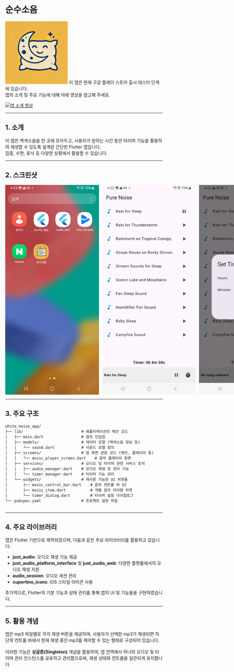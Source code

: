 # 순수소음
<img src="asset/images/app_icon.png" alt="앱 아이콘" width="200" />
이 앱은 현재 구글 플레이 스토어 출시 테스터 단계에 있습니다.<br />
앱의 소개 및 주요 기능에 대해 아래 영상을 참고해 주세요.


[![앱 소개 영상](https://img.youtube.com/vi/VIDEO_ID/0.jpg)](https://www.youtube.com/watch?v=VIDEO_ID)

---

## 1. 소개

이 앱은 백색소음을 한 곳에 모아두고, 사용자가 원하는 시간 동안 타이머 기능을 활용하여 재생할 수 있도록 설계된 간단한 Flutter 앱입니다.<br />
집중, 수면, 휴식 등 다양한 상황에서 활용할 수 있습니다.

---

## 2. 스크린샷

<div style="display: flex; gap: 10px;">
  <img src="asset/images/Screenshot_1.jpg" alt="Screenshot 1" width="300" />
  <img src="asset/images/Screenshot_2.jpg" alt="Screenshot 2" width="300" />
  <img src="asset/images/Screenshot_3.jpg" alt="Screenshot 3" width="300" />
</div>

---

## 3. 주요 구조
```
white_noise_app/
├── lib/                          # 애플리케이션의 메인 코드
│   ├── main.dart                 # 앱의 진입점
│   ├── models/                   # 데이터 모델 (백색소음 정보 등)
│   │   └── sound.dart            # 사운드 모델 정의
│   ├── screens/                  # 앱 화면 관련 코드 (메인, 플레이어 등)
│   │   └── music_player_screen.dart    # 음악 플레이어 화면
│   ├── services/                 # 오디오 및 타이머 관련 서비스 로직
│   │   ├── audio_manager.dart    # 오디오 재생 및 관리 기능
│   │   └── timer_manager.dart    # 타이머 기능 관리
│   └── widgets/                  # 재사용 가능한 UI 위젯들
│       ├── music_control_bar.dart    # 음악 컨트롤 바 UI
│       ├── music_item.dart           # 개별 음악 아이템 위젯
│       └── timer_dialog.dart         # 타이머 설정 다이얼로그
└── pubspec.yaml                  # 프로젝트 설정 파일


```

---

## 4. 주요 라이브러리
앱은 Flutter 기반으로 제작되었으며, 다음과 같은 주요 라이브러리를 활용하고 있습니다:

- **just_audio**: 오디오 재생 기능 제공
- **just_audio_platform_interface** 및 **just_audio_web**: 다양한 플랫폼에서의 오디오 재생 지원
- **audio_session**: 오디오 세션 관리
- **cupertino_icons**: iOS 스타일 아이콘 사용

추가적으로, Flutter의 기본 기능과 상태 관리를 통해 앱의 UI 및 기능들을 구현하였습니다.

---

## 5. 활용 개념
앱은 mp3 파일별로 각각 재생 버튼을 제공하며, 사용자가 선택한 mp3가 재생되면 하단의 컨트롤 바에서 현재 재생 중인 mp3를 제어할 수 있는 형태로 구성되어 있습니다.<br /><br />
이러한 기능은 **싱글톤(Singleton)** 개념을 활용하여, 앱 전역에서 하나의 오디오 및 타이머 관리 인스턴스를 공유하고 관리함으로써, 재생 상태와 컨트롤을 일관되게 유지합니다.
